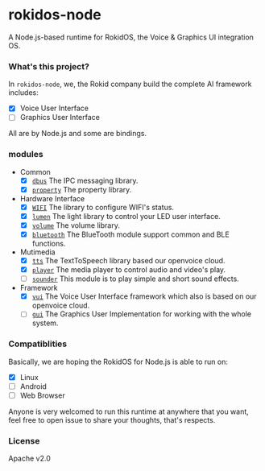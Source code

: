 # rokidos-node

A Node.js-based runtime for RokidOS, the Voice & Graphics UI integration OS.

### What's this project?

In `rokidos-node`, we, the Rokid company build the complete AI framework includes:

- [x] Voice User Interface
- [ ] Graphics User Interface

All are by Node.js and some are bindings.

### modules

- Common
  - [x] [`dbus`](modules/dbus) The IPC messaging library.
  - [x] [`property`](modules/property) The property library.
- Hardware Interface
  - [x] [`WIFI`](modules/wifi) The library to configure WIFI's status.
  - [x] [`lumen`](modules/lumen) The light library to control your LED user interface.
  - [x] [`volume`](modules/volume) The volume library.
  - [x] [`bluetooth`](modules/bluetooth) The BlueTooth module support common and BLE functions.
- Mutimedia
  - [x] [`tts`](modules/tts) The TextToSpeech library based our openvoice cloud.
  - [x] [`player`](modules/player) The media player to control audio and video's play.
  - [ ] [`sounder`](modules/sounder) This module is to play simple and short sound effects.
- Framework
  - [x] [`vui`](modules/vui) The Voice User Interface framework which also is based on our openvoice cloud.
  - [ ] [`gui`](modules/gui) The Graphics User Implementation for working with the whole system.

### Compatiblities

Basically, we are hoping the RokidOS for Node.js is able to run on:

- [x] Linux
- [ ] Android
- [ ] Web Browser

Anyone is very welcomed to run this runtime at anywhere that you want, feel free to open issue
to share your thoughts, that's respects.

### License

Apache v2.0
